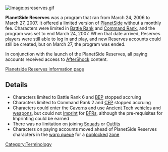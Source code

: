 ![Image:psreserves.gif](psreserves.md.gif "Image:psreserves.gif")

**PlanetSide Reserves** was a program that ran from March 24, 2006 to
March 27, 2007. It offered a limited version of
[PlanetSide](PlanetSide.md) without a monthly fee. Characters
were limited in [Battle Rank](Battle_Rank.md) and [Command
Rank](Command_Rank.md), and the program was set to end March 24, 2007. When that date arrived, Reserves players were still able to log in
and play, and new Reserves accounts could still be created, but on March
27, the program was ended.

In conjunction with the launch of the PlanetSide Reserves, all paying
accounts received access to [AfterShock](AfterShock.md) content.

[Planetside Reserves information
page](http://planetside.station.sony.com/reserves/)

## Details

- Characters limited to Battle Rank 6 and [BEP](BEP.md)
  stopped accruing
- Characters limited to Command Rank 2 and [CEP](CEP.md)
  stopped accruing
- Characters could enter the [Caverns](Caverns.md) and use
  [Ancient Tech](Ancient_Tech.md)
  [vehicles](vehicles.md) and [weapons](weapons.md),
  but could not [Imprint](Imprint.md) for
  [BFRs](BFR.md), although the pre-requisites for Imprinting
  could be earned
- There was no limitation on joining [Squads](Squads.md) or
  [Outfits](Outfits.md)
- Characters on paying accounts moved ahead of PlanetSide Reserves
  characters in the [warp queue](warp_queue.md) for a
  [poplocked](poplocked.md) [zone](zone.md)

[Category:Terminology](Category:Terminology.md)
